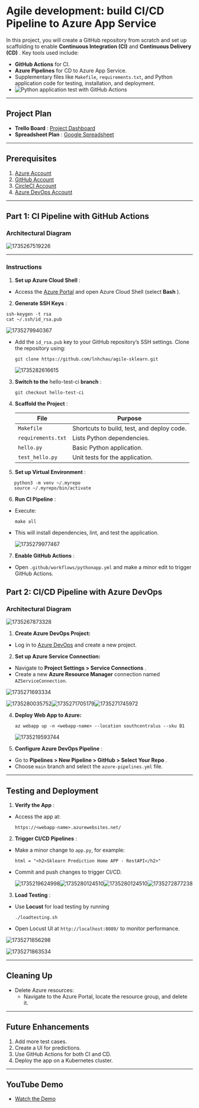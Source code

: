 # Agile development: build CI/CD Pipeline to Azure App Service

In this project, you will create a GitHub repository from scratch and set up scaffolding to enable **Continuous Integration (CI)** and  **Continuous Delivery (CD)** . Key tools used include:

* **GitHub Actions** for CI.
* **Azure Pipelines** for CD to Azure App Service.
* Supplementary files like `Makefile`, `requirements.txt`, and Python application code for testing, installation, and deployment.
* ![Python application test with GitHub Actions](https://github.com/lnhchau/agile-sklearn/actions/workflows/pythonapp.yml/badge.svg)

---

## **Project Plan**

* **Trello Board** : [Project Dashboard](https://trello.com/b/BBqfWn2b/dashboard-ml-product)
* **Spreadsheet Plan** : [Google Spreadsheet](https://docs.google.com/spreadsheets/d/e/2PACX-1vQlBP_CzxOHPZOf_BYZ1rj1u6cuJKdOc_D0Sr_6S8p3LbHKIo8UlGiQzyleR67kNa_dsIuxgTIsUZex/pubhtml)

---

## **Prerequisites**

1. [Azure Account](https://portal.azure.com/)
2. [GitHub Account](http://github.com/)
3. [CircleCI Account](https://circleci.com/)
4. [Azure DevOps Account](https://dev.azure.com/)

---

## **Part 1: CI Pipeline with GitHub Actions**

### **Architectural Diagram**

![1735267519226](image/README/1735267519226.png)

---

### **Instructions**

1. **Set up Azure Cloud Shell** :

* Access the [Azure Portal](https://portal.azure.com/) and open Azure Cloud Shell (select  **Bash** ).

2. **Generate SSH Keys** :

```
ssh-keygen -t rsa
cat ~/.ssh/id_rsa.pub
```

![1735279940367](image/README/1735279940367.png)

- Add the `id_rsa.pub` key to your GitHub repository’s SSH settings. Clone the repository using:

  ```
  git clone https://github.com/lnhchau/agile-sklearn.git
  ```

  ![1735282616615](image/README/1735282616615.png)

3. **Switch to the** hello-test-ci **branch** :

   ```
   git checkout hello-test-ci
   ```
4. **Scaffold the Project** :

   | File                 | Purpose                                    |
   | -------------------- | ------------------------------------------ |
   | `Makefile`         | Shortcuts to build, test, and deploy code. |
   | `requirements.txt` | Lists Python dependencies.                 |
   | `hello.py`         | Basic Python application.                  |
   | `test_hello.py`    | Unit tests for the application.            |
5. **Set up Virtual Environment** :

```
   python3 -m venv ~/.myrepo
   source ~/.myrepo/bin/activate
```

6. **Run CI Pipeline** :

* Execute:

  ```
  make all
  ```

- This will install dependencies, lint, and test the application.

  ![1735279977467](image/README/1735279977467.png)

7. **Enable GitHub Actions** :

* Open `.github/workflows/pythonapp.yml` and make a minor edit to trigger GitHub Actions.

## **Part 2: CI/CD Pipeline with Azure DevOps**

### **Architectural Diagram**

![1735267873328](image/README/1735267873328.png)

1. **Create Azure DevOps Project:**

* Log in to [Azure DevOps](https://dev.azure.com/) and create a new project.

2. **Set up Azure Service Connection:**

* Navigate to  **Project Settings > Service Connections** .
* Create a new **Azure Resource Manager** connection named `AZServiceConnection`.

![1735271693334](image/README/1735271693334.png)

![1735280035752](image/README/1735280035752.png)![1735271705179](image/README/1735271705179.png)![1735271745972](image/README/1735271745972.png)

4. **Deploy Web App to Azure:**

   ```
   az webapp up -n <webapp-name> --location southcentralus --sku B1
   ```

   ![1735219593744](image/README/1735219593744.png)
5. **Configure Azure DevOps Pipeline** :

* Go to  **Pipelines > New Pipeline > GitHub > Select Your Repo** .
* Choose `main` branch and select the `azure-pipelines.yml` file.

---

## **Testing and Deployment**

1. **Verify the App** :

* Access the app at:

  ```
  https://<webapp-name>.azurewebsites.net/
  ```

2. **Trigger CI/CD Pipelines** :

* Make a minor change to `app.py`, for example:
  ```
  html = "<h2>Sklearn Prediction Home APP - RestAPI</h2>"
  ```

- Commit and push changes to trigger CI/CD.

  ![1735219624998](image/README/1735219624998.png)![1735280124510](image/README/1735280124510.png)![1735280124510](image/README/1735280124510.png)![1735272877238](image/README/1735272877238.png)

3. **Load Testing** :

* Use **Locust** for load testing by running
  ```
  ./loadtesting.sh
  ```

- Open Locust UI at `http://localhost:8089/` to monitor performance.

![1735271856298](image/README/1735271856298.png)

![1735271863534](image/README/1735271863534.png)

---

## **Cleaning Up**

* Delete Azure resources:
  * Navigate to the Azure Portal, locate the resource group, and delete it.

---

## **Future Enhancements**

1. Add more test cases.
2. Create a UI for predictions.
3. Use GitHub Actions for both CI and CD.
4. Deploy the app on a Kubernetes cluster.

---

## **YouTube Demo**

* [Watch the Demo](https://youtu.be/1zjTSBJavS8)
